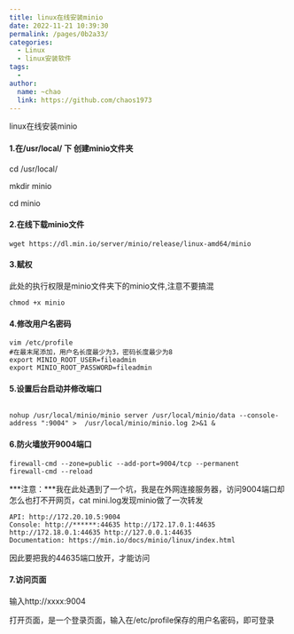 ```yaml
---
title: linux在线安装minio
date: 2022-11-21 10:39:30
permalink: /pages/0b2a33/
categories:
  - Linux
  - linux安装软件
tags:
  - 
author: 
  name: ~chao
  link: https://github.com/chaos1973 
---
```

linux在线安装minio

#### 1.在/usr/local/ 下 创建minio文件夹

cd /usr/local/

mkdir minio

cd minio

#### 2.在线下载minio文件

```
wget https://dl.min.io/server/minio/release/linux-amd64/minio
```

#### 3.赋权

此处的执行权限是minio文件夹下的minio文件,注意不要搞混

```
chmod +x minio
```

#### 4.修改用户名密码

```
vim /etc/profile
#在最末尾添加，用户名长度最少为3，密码长度最少为8
export MINIO_ROOT_USER=fileadmin
export MINIO_ROOT_PASSWORD=fileadmin
```

#### 5.设置后台启动并修改端口

```

nohup /usr/local/minio/minio server /usr/local/minio/data --console-address ":9004" >  /usr/local/minio/minio.log 2>&1 &
```

#### 6.防火墙放开9004端口

```
firewall-cmd --zone=public --add-port=9004/tcp --permanent
firewall-cmd --reload
```

***注意：***我在此处遇到了一个坑，我是在外网连接服务器，访问9004端口却怎么也打不开网页，cat mini.log发现minio做了一次转发

```
API: http://172.20.10.5:9004
Console: http://******:44635 http://172.17.0.1:44635 http://172.18.0.1:44635 http://127.0.0.1:44635
Documentation: https://min.io/docs/minio/linux/index.html

```

因此要把我的44635端口放开，才能访问

#### 7.访问页面

输入http://xxxx:9004

打开页面，是一个登录页面，输入在/etc/profile保存的用户名密码，即可登录
